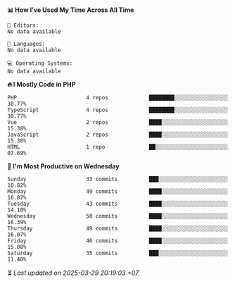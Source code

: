 <!--START_SECTION:readme-stats-->
**📊 How I’ve Used My Time Across All Time**

```text
📝 Editors:
No data available

💬 Languages:
No data available

💻 Operating Systems:
No data available
```

**🔥 I Mostly Code in PHP**

```text
PHP                      4 repos             ████████░░░░░░░░░░░░░░░░░   30.77%
TypeScript               4 repos             ████████░░░░░░░░░░░░░░░░░   30.77%
Vue                      2 repos             ████░░░░░░░░░░░░░░░░░░░░░   15.38%
JavaScript               2 repos             ████░░░░░░░░░░░░░░░░░░░░░   15.38%
HTML                     1 repo              ██░░░░░░░░░░░░░░░░░░░░░░░   07.69%
```

**📅 I'm Most Productive on Wednesday**

```text
Sunday                   33 commits          ███░░░░░░░░░░░░░░░░░░░░░░   10.82%
Monday                   49 commits          ████░░░░░░░░░░░░░░░░░░░░░   16.07%
Tuesday                  43 commits          ████░░░░░░░░░░░░░░░░░░░░░   14.10%
Wednesday                50 commits          ████░░░░░░░░░░░░░░░░░░░░░   16.39%
Thursday                 49 commits          ████░░░░░░░░░░░░░░░░░░░░░   16.07%
Friday                   46 commits          ████░░░░░░░░░░░░░░░░░░░░░   15.08%
Saturday                 35 commits          ███░░░░░░░░░░░░░░░░░░░░░░   11.48%
```



⏳ *Last updated on 2025-03-29 20:19:03 +07*
<!--END_SECTION:readme-stats-->